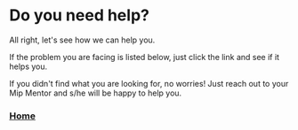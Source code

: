 # Do you need help?

All right, let's see how we can help you.

If the problem you are facing is listed below, just click the link and see 
if it helps you.

If you didn't find what you are looking for, no worries! Just reach out to 
your Mip Mentor and s/he will be happy to help you.


### [Home](../README.md)